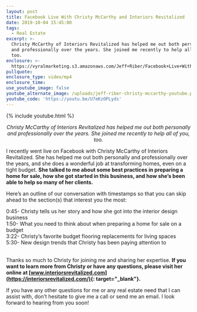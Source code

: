 ```yaml
---
layout: post
title: Facebook Live With Christy McCarthy and Interiors Revitalized
date: 2019-10-04 15:45:00
tags:
  - Real Estate
excerpt: >-
  Christy McCarthy of Interiors Revitalized has helped me out both personally
  and professionally over the years. She joined me recently to help all of you,
  too.
enclosure: >-
  https://vyralmarketing.s3.amazonaws.com/Jeff+Riber/Facebook+Live+With+Christy+McCarthy+and+Interiors+Revitalized.mp4
pullquote:
enclosure_type: video/mp4
enclosure_time:
use_youtube_image: false
youtube_alternate_image: /uploads/jeff-riber-christy-mccarthy-youtube.png
youtube_code: 'https://youtu.be/U7eKzOPLyds'
---
```


{% include youtube.html %}

<p style="text-align: center;"><em>Christy McCarthy of Interiors Revitalized has helped me out both personally and professionally over the years. She joined me recently to help all of you, too.</em></p>

I recently went live on Facebook with Christy McCarthy of Interiors Revitalized. She has helped me out both personally and professionally over the years, and she does a wonderful job at transforming homes, even on a tight budget. **She talked to me about some best practices in preparing a home for sale, how she got started in this business, and how she’s been able to help so many of her clients.**&nbsp;

Here’s an outline of our conversation with timestamps so that you can skip ahead to the section(s) that interest you the most:

0:45- Christy tells us her story and how she got into the interior design business<br>1:50- What you need to think about when preparing a home for sale on a budget<br>3:22- Christy’s favorite budget flooring replacements for living spaces<br>5:30- New design trends that Christy has been paying attention to<br>&nbsp;

Thanks so much to Christy for joining me and sharing her expertise. **If you want to learn more from Christy or have any questions, please visit her online at [www.interiorsrevitalized.com](https://interiorsrevitalized.com/){: target="_blank"}.**

If you have any other questions for me or any real estate need that I can assist with, don’t hesitate to give me a call or send me an email. I look forward to hearing from you soon\!